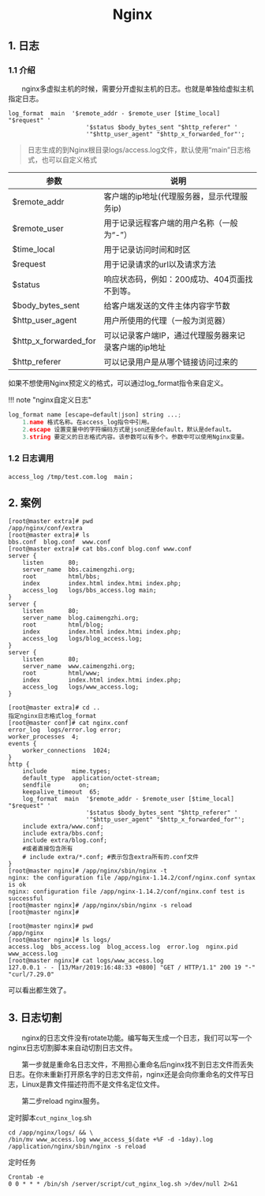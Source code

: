 <center><h1>Nginx</h1></center>

## 1. 日志
### 1.1 介绍
&#160; &#160; &#160; &#160;nginx多虚拟主机的时候，需要分开虚拟主机的日志。也就是单独给虚拟主机指定日志。


```
log_format  main  '$remote_addr - $remote_user [$time_local] "$request" '
                      '$status $body_bytes_sent "$http_referer" '
                      '"$http_user_agent" "$http_x_forwarded_for"';
```

> 日志生成的到Nginx根目录logs/access.log文件，默认使用“main”日志格式，也可以自定义格式


参数| 说明
---|---
$remote_addr|客户端的ip地址(代理服务器，显示代理服务ip)
$remote_user|用于记录远程客户端的用户名称（一般为“-”）
$time_local|用于记录访问时间和时区
$request|用于记录请求的url以及请求方法
$status|响应状态码，例如：200成功、404页面找不到等。
$body_bytes_sent|给客户端发送的文件主体内容字节数
$http_user_agent|用户所使用的代理（一般为浏览器）
$http_x_forwarded_for|可以记录客户端IP，通过代理服务器来记录客户端的ip地址
$http_referer|可以记录用户是从哪个链接访问过来的

如果不想使用Nginx预定义的格式，可以通过log_format指令来自定义。

!!! note "nginx自定义日志"
```python
log_format name [escape=default|json] string ...;
    1.name 格式名称。在access_log指令中引用。
    2.escape 设置变量中的字符编码方式是json还是default，默认是default。
    3.string 要定义的日志格式内容。该参数可以有多个。参数中可以使用Nginx变量。
```
### 1.2 日志调用

```
access_log /tmp/test.com.log  main；
```


## 2. 案例
```
[root@master extra]# pwd
/app/nginx/conf/extra
[root@master extra]# ls
bbs.conf  blog.conf  www.conf
[root@master extra]# cat bbs.conf blog.conf www.conf
server {
    listen       80;
    server_name  bbs.caimengzhi.org;
    root         html/bbs;
    index        index.html index.htmi index.php;
    access_log   logs/bbs_access.log main;
}
server {
    listen       80;
    server_name  blog.caimengzhi.org;
    root         html/blog;
    index        index.html index.htmi index.php;
    access_log   logs/blog_access.log;
}
server {
    listen       80;
    server_name  www.caimengzhi.org;
    root         html/www;
    index        index.html index.htmi index.php;
    access_log   logs/www_access.log;       
}

[root@master extra]# cd ..
指定nginx日志格式log_format
[root@master conf]# cat nginx.conf
error_log  logs/error.log error;
worker_processes  4;
events {
    worker_connections  1024;
}
http {
    include       mime.types;
    default_type  application/octet-stream;
    sendfile        on;
    keepalive_timeout  65;
    log_format  main  '$remote_addr - $remote_user [$time_local] "$request" '
                      '$status $body_bytes_sent "$http_referer" '
                      '"$http_user_agent" "$http_x_forwarded_for"';
    include extra/www.conf;
    include extra/bbs.conf;
    include extra/blog.conf;
    #或者直接包含所有
    # include extra/*.conf; #表示包含extra所有的.conf文件
}
[root@master nginx]# /app/nginx/sbin/nginx -t
nginx: the configuration file /app/nginx-1.14.2/conf/nginx.conf syntax is ok
nginx: configuration file /app/nginx-1.14.2/conf/nginx.conf test is successful
[root@master nginx]# /app/nginx/sbin/nginx -s reload
[root@master nginx]#

[root@master nginx]# pwd
/app/nginx
[root@master nginx]# ls logs/
access.log  bbs_access.log  blog_access.log  error.log  nginx.pid  www_access.log
[root@master nginx]# cat logs/www_access.log
127.0.0.1 - - [13/Mar/2019:16:48:33 +0800] "GET / HTTP/1.1" 200 19 "-" "curl/7.29.0"
```
可以看出都生效了。

## 3. 日志切割
&#160; &#160; &#160; &#160;nginx的日志文件没有rotate功能。编写每天生成一个日志，我们可以写一个nginx日志切割脚本来自动切割日志文件。

&#160; &#160; &#160; &#160;第一步就是重命名日志文件，不用担心重命名后nginx找不到日志文件而丢失日志。在你未重新打开原名字的日志文件前，nginx还是会向你重命名的文件写日志，Linux是靠文件描述符而不是文件名定位文件。

&#160; &#160; &#160; &#160;第二步reload nginx服务。

定时脚本`cut_nginx_log`.sh
```
cd /app/nginx/logs/ && \
/bin/mv www_access.log www_access_$(date +%F -d -1day).log
/application/nginx/sbin/nginx -s reload
```
定时任务

```
Crontab -e
0 0 * * * /bin/sh /server/script/cut_nginx_log.sh >/dev/null 2>&1
```
